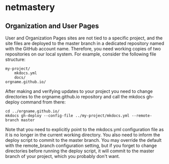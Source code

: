 # netmastery

## Organization and User Pages
User and Organization Pages sites are not tied to a specific project, and the site files are deployed to the master branch in a dedicated repository named with the GitHub account name. Therefore, you need working copies of two repositories on our local system. For example, consider the following file structure:

```
my-project/
    mkdocs.yml
    docs/
orgname.github.io/
```

After making and verifying updates to your project you need to change directories to the orgname.github.io repository and call the mkdocs gh-deploy command from there:

```
cd ../orgname.github.io/
mkdocs gh-deploy --config-file ../my-project/mkdocs.yml --remote-branch master
```

Note that you need to explicitly point to the mkdocs.yml configuration file as it is no longer in the current working directory. You also need to inform the deploy script to commit to the master branch. You may override the default with the remote_branch configuration setting, but if you forget to change directories before running the deploy script, it will commit to the master branch of your project, which you probably don't want.
